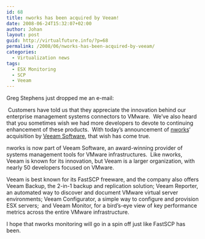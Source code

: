 ```yaml
---
id: 68
title: nworks has been acquired by Veeam!
date: 2008-06-24T15:32:07+02:00
author: Johan
layout: post
guid: http://virtualfuture.info/?p=68
permalink: /2008/06/nworks-has-been-acquired-by-veeam/
categories:
  - Virtualization news
tags:
  - ESX Monitoring
  - SCP
  - Veeam
---
```

<p class="MsoNormal" style="0cm 0cm 4.5pt;">
  <span>Greg Stephens just dropped me an e-mail:</span>
</p>

<p class="MsoNormal" style="0cm 0cm 4.5pt;">
   <span>Customers have told us that they appreciate the innovation behind our enterprise management systems connectors to VMware.  We&#8217;ve also heard that you sometimes wish we had more developers to devote to continuing enhancement of these products.  With today&#8217;s announcement of <a href="http://www.nworks.com" target="_blank">nworks</a>&#8216; acquisition by <a href="http://www.veeam.com/" target="_blank">Veeam Software</a>, that wish has come true. </span>
</p>

<p class="MsoNormal" style="0cm 0cm 4.5pt;">
  <span>nworks is now part of Veeam Software, an award-winning provider of systems management tools for VMware infrastructures.  Like nworks, Veeam is known for its innovation, but Veeam is a larger organization, with nearly 50 developers focused on VMware.</span>
</p>

<p class="MsoNormal" style="0cm 0cm 4.5pt;">
  <span style="AR-SA;">Veeam is best known for its FastSCP freeware, and the company also offers Veeam Backup, the 2-in-1 backup and replication solution; Veeam Reporter, an automated way to discover and document VMware virtual server environments; Veeam Configurator, a simple way to configure and provision ESX servers;  and Veeam Monitor, for a bird&#8217;s-eye view of key performance metrics across the entire VMware infrastructure.   </span>
</p>

I hope that nworks monitoring will go in a spin off just like FastSCP has been.